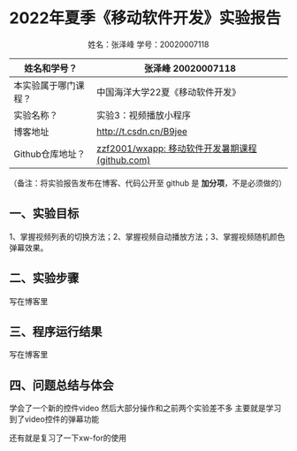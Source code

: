 # 2022年夏季《移动软件开发》实验报告



<center>姓名：张泽峰  学号：20020007118</center>

| 姓名和学号？         | 张泽峰 20020007118                                           |
| -------------------- | ------------------------------------------------------------ |
| 本实验属于哪门课程？ | 中国海洋大学22夏《移动软件开发》                             |
| 实验名称？           | <span data-string="true">实验3：视频播放小程序</span>        |
| 博客地址             | http://t.csdn.cn/B9jee                                       |
| Github仓库地址？     | [zzf2001/wxapp: 移动软件开发暑期课程 (github.com)](https://github.com/zzf2001/wxapp) |

（备注：将实验报告发布在博客、代码公开至 github 是 **加分项**，不是必须做的）



## **一、实验目标**

1、掌握视频列表的切换方法；2、掌握视频自动播放方法；3、掌握视频随机颜色弹幕效果。



## 二、实验步骤

写在博客里



## 三、程序运行结果

写在博客里



## 四、问题总结与体会

学会了一个新的控件video 然后大部分操作和之前两个实验差不多 主要就是学习到了video控件的弹幕功能

还有就是复习了一下xw-for的使用